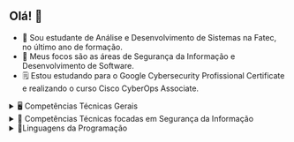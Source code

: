## Olá! 👋

- 🔭 Sou estudante de Análise e Desenvolvimento de Sistemas na Fatec, no último ano de formação.
- 🌱 Meus focos são as áreas de Segurança da Informação e Desenvolvimento de Software.
- 🗒 Estou estudando para o Google Cybersecurity Profissional Certificate e realizando o curso Cisco CyberOps Associate.

<details>
  <summary>🖥 Competências Técnicas Gerais</summary>
  <p>  Algumas de minhas competências gerais referentes à área de TI.</p>
  <ul>
    <li>Lógica de Programação.</li>
    <li>Programação Orientada a Objetos.</li>
    <li>Banco de Dados Relacional: Modelagem de DER e MER, conhecimento de comandos SQL, uso do sistema SGBD MySQL.</li>
    <li>Engenharia de Software: Diagramas UML, levantamento de requisitos, casos de teste.</li>
    <li>Redes de Computadores: Dispositivos, camada de protocolos, modelo OSI e TCP/IP.</li>
    <li>Conhecimento teórico das metodologias ágeis, como Kanban e Scrum.</li>
  </ul>
</details>

<details>
  <summary>🔐 Competências Técnicas focadas em Segurança da Informação</summary>
  <p>Competências focadas em SI.</p>
  <ul>
    <li>Tríade CID - Confidencialidade, Integridade e Disponibilidade.</li>
    <li>Conhecimentos téoricos sobre Ameaças, Riscos e Vulnerabilidades.</li>
    <li>Redes de Computadores, modelos OSI e TCP/IP, camada de protocolos de rede.</li>
    <li>Conhecimento inicial em gestão de riscos.</li>
  </ul>
</details>

<details>
  <summary>🐍Linguagens da Programação</summary>
  <p>  Algumas das Linguagens de Programação e Frameworks com que já tive contato.</p>
  <ul>
    <li>Python</li>
    <li>Java</li>
    <li>Spring Boot</li>
    <li>PHP</li>
    <li>JavaScript, HTML e CSS</li>
  </ul>
</details>
